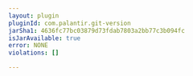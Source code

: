 ```yaml
---
layout: plugin
pluginId: com.palantir.git-version
jarSha1: 4636fc77bc03879d73fdab7803a2bb77c3b094fc
isJarAvailable: true
error: NONE
violations: []

---
```

